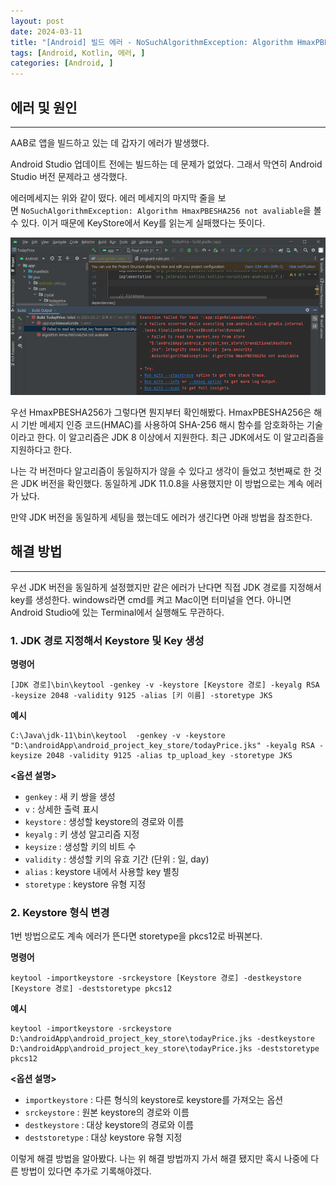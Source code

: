 ```yaml
---
layout: post
date: 2024-03-11
title: "[Android] 빌드 에러 - NoSuchAlgorithmException: Algorithm HmaxPBESHA256 not avaliable"
tags: [Android, Kotlin, 에러, ]
categories: [Android, ]
---
```








## 에러 및 원인


---


AAB로 앱을 빌드하고 있는 데 갑자기 에러가 발생했다.


Android Studio 업데이트 전에는 빌드하는 데 문제가 없었다. 그래서 막연히 Android Studio 버전 문제라고 생각했다.



에러메세지는 위와 같이 떴다. 에러 메세지의 마지막 줄을 보면 `NoSuchAlgorithmException: Algorithm HmaxPBESHA256 not avaliable`을 볼 수 있다. 이거 때문에 KeyStore에서 Key를 읽는게 실패했다는 뜻이다.


![0](/assets/img/GBD15/0.png)


우선 HmaxPBESHA256가 그렇다면 뭔지부터 확인해봤다. HmaxPBESHA256은 해시 기반 메세지 인증 코드(HMAC)를 사용하여 SHA-256 해시 함수를 암호화하는 기술이라고 한다. 이 알고리즘은 JDK 8 이상에서 지원한다. 최근 JDK에서도 이 알고리즘을 지원하다고 한다.


나는 각 버전마다 알고리즘이 동일하지가 않을 수 있다고 생각이 들었고 첫번째로 한 것은 JDK 버전을 확인했다. 동일하게 JDK 11.0.8을 사용했지만 이 방법으로는 계속 에러가 났다.


만약 JDK 버전을 동일하게 세팅을 했는데도 에러가 생긴다면 아래 방법을 참조한다.



## 해결 방법


---


우선 JDK 버전을 동일하게 설정했지만 같은 에러가 난다면 직접 JDK 경로를 지정해서 key를 생성한다. windows라면 cmd를 켜고 Mac이면 터미널을 연다. 아니면 Android Studio에 있는 Terminal에서 실행해도 무관하다.



### 1. JDK 경로 지정해서 Keystore 및 Key 생성


**명령어**


```shell
[JDK 경로]\bin\keytool -genkey -v -keystore [Keystore 경로] -keyalg RSA -keysize 2048 -validity 9125 -alias [키 이름] -storetype JKS
```
  



**예시**



 
```shell
C:\Java\jdk-11\bin\keytool  -genkey -v -keystore "D:\androidApp\android_project_key_store/todayPrice.jks" -keyalg RSA -keysize 2048 -validity 9125 -alias tp_upload_key -storetype JKS
```
  



**<옵션 설명>**

- `genkey` : 새 키 쌍을 생성
- `v` : 상세한 출력 표시
- `keystore` : 생성할 keystore의 경로와 이름
- `keyalg` : 키 생성 알고리즘 지정
- `keysize` : 생성할 키의 비트 수
- `validity` : 생성할 키의 유효 기간 (단위 : 일, day)
- `alias` : keystore 내에서 사용할 key 별칭
- `storetype` : keystore 유형 지정


### 2. Keystore 형식 변경


1번 방법으로도 계속 에러가 뜬다면 storetype을 pkcs12로 바꿔본다.


**명령어**



  
```shell
keytool -importkeystore -srckeystore [Keystore 경로] -destkeystore [Keystore 경로] -deststoretype pkcs12
```
  



**예시**



  
```shell
keytool -importkeystore -srckeystore D:\androidApp\android_project_key_store\todayPrice.jks -destkeystore D:\androidApp\android_project_key_store\todayPrice.jks -deststoretype pkcs12
```
  



**<옵션 설명>**

- `importkeystore` : 다른 형식의 keystore로 keystore를 가져오는 옵션
- `srckeystore` : 원본 keystore의 경로와 이름
- `destkeystore` : 대상 keystore의 경로와 이름
- `deststoretype` : 대상 keystore 유형 지정

이렇게 해결 방법을 알아봤다. 나는 위 해결 방법까지 가서 해결 됐지만 혹시 나중에 다른 방법이 있다면 추가로 기록해야겠다.

